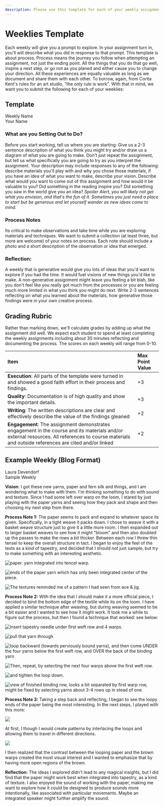 ```yaml
---
description: Please use this template for each of your weekly assignments.
---
```


# Weeklies Template

Each weekly will give you a prompt to explore. In your assignment turn in, you'll will describe what you did in response to that prompt. This template is about process. Process means the journey you follow when attempting an assignment, not just the ending point. All the things that you do that go well, inspire a next step, or go not as you planed and either cause you to change your direction. All these experiences are equally valuable as long as we document and share them with each other. To borrow, again, from Corita Kent's rules for an art studio, "the only rule is work". With that in mind, we want you to submit the following for each of your weeklies: 

## Template

Weekly Name  
Your Name  


### What are you Setting Out to Do?

Before you start working, tell us where you are starting: Give us a 2-3 sentence description of what you think you might try and/or draw us a diagram of what you are going to make. Don't just repeat the assignment, but tell us what specifically you are going to try as you interpret the assignment. Your description may include responses to any of the following: describe materials you'll play with and why you chose those materials, if you have an idea of what you want to make, describe your vision. Describe what would you want to come out of this assignment and how would it be valuable to you? Did something in the reading inspire you? Did something you saw in the world give you an idea? _Spoiler Alert, you will likely not get what you envision, and that's the fun of it. Sometimes you just need a place to start but be generous and let yourself wander as new ideas come to mind._ 

### Process Notes

Its critical to make observations and take time while you are exploring materials and techniques. We want to submit a collection \(at least three, but more are welcome\) of your notes on process. Each note should include a photo and a short description of the observation or idea that emerged. 

### Reflection: 

A weekly that is generative would give you lots of ideas that you'd want to explore if you had the time. It would fuel visions of new things you'd like to make. A non-generative assignment might leave you feeling a bit blah, like you don't feel like you really got much from the processes or you are feeling much more limited in what you think you might do next. Write 2-3 sentences reflecting on what you learned about the materials, how generative those findings were in your own creative process. 

## Grading Rubric

Rather than marking down, we'll calculate grades by adding up what the assignment did well.  We expect each student to spend at least completing the weekly assignments including about 30 minutes reflecting and documenting the process. The scores on each weekly will range from 0-10.

| Item | Max Point Value |
| :--- | :--- |
| **Execution**: All parts of the template were turned in and showed a good faith effort in their process and findings.  | +3  |
| **Quality**: Documentation is of high quality and show the important details. | +3 |
| **Writing**: The written descriptions are clear and effectively describe the value of the findings gleaned  | +2 |
| **Engagement**: The assignment demonstrates engagement in the course and its materials and/or external resources. All references to course materials and outside references are cited and/or linked | +2 |

##  Example Weekly \(Blog Format\)

Laura Devendorf  
Sample Weekly

**Vision**: I got these new yarns, paper and fern silk and things, and I am wondering what to make with them. I'm thinking something to do with sound and texture. Since I had some left over warp on the loom, I stared by just playing with the paper yarns and seeing how they pack and shape and then choosing my next step from there. 

**Process Note 1:** The paper seems to pack and expand to whatever space its given. Specifically, in a tight weave it packs down. I chose to weave it with a basket weave structure just to give it a little more room. I then expanded out to larger basket weaves to see how it might "bloom" and then also doubled up the passes to make the rows a bit thicker. Between each row I threw thin tensel to keep the overall structure in tact. I began to enjoy the feel of the tests as a kind of tapestry, and decided that I should not just sample, but try to make something with an interesting aesthetic. 

![paper. yarn integrated into tencel warp. ](/images/img_8819.jpg)

![ends of the paper yarn which has only been integrated center of the piece. ](/images/img_8821.jpg)

![The textures reminded me of a pattern I had seen from ace &amp; jig. ](/images/screen-shot-2020-07-23-at-7.44.05-pm.png)

**Process Note 2:** With the idea that I should make it a more official piece, I decided to bind the bottom edge of the textile while its on the loom. I have applied a similar technique after weaving, but during weaving seemed to be a bit easier and I wanted to see how it might work. It took me a while to figure out the process, but then I found a technique that worked: see below:  

![insert tapestry needle under first weft row and 4 warps. ](/images/img_8811.jpg)

![pull that yarn through](/images/img_8812.jpg)

![loop backward \(towards perviously bound yarns\), and then come UNDER the four yarns below the first weft row, and OVER the back of the binding yarn](/images/img_8813.jpg)

![Then, repeat, by selecting the next four warps above the first weft row. ](/images/img_8814.jpg)

![and tighten the loop down. ](/images/img_8817.jpg)

![view of finished binding row, looks a bit separated by first warp row, might be fixed by selecting yarns about 3-4 rows up in stead of one. ](/images/img_8829.jpg)

**Process Note 3:** Taking a step back and reflecting, I began to see the loopy ends of the paper being the most interesting. In the next steps, I played with this more:

![](/images/img_8849.jpg)

At first, I though I would create patterns by interlacing the loops and allowing them to travel in different directions. 

![](/images/img_8855.jpg)

I then realized that the contrast between the looping paper and the brown warps created the most visual interest and I wanted to emphasize that by having more open regions of the brown. 

**Reflection:** The ideas I explored didn't lead to any magical insights, but I did find that the paper might work best when integrated into tapestry, as a kind of texture. I also enjoyed the sound of working with the paper, making me want to explore how it could be designed to produce sounds more intentionally, like associated with particular movements. Maybe an integrated speaker might further amplify the sound.  

